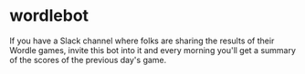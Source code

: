 # wordlebot

If you have a Slack channel where folks are sharing the results of their Wordle games, invite this bot into it and every morning you'll get a summary of the scores of the previous day's game.
